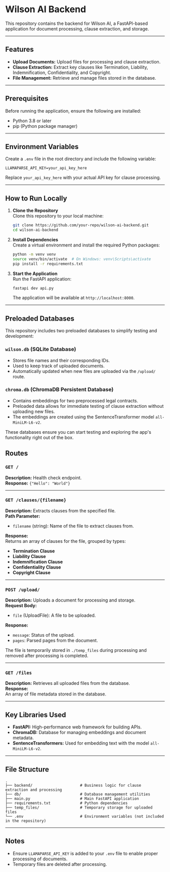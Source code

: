 # Wilson AI Backend

This repository contains the backend for Wilson AI, a FastAPI-based application for document processing, clause extraction, and storage.

---

## Features

- **Upload Documents:** Upload files for processing and clause extraction.
- **Clause Extraction:** Extract key clauses like Termination, Liability, Indemnification, Confidentiality, and Copyright.
- **File Management:** Retrieve and manage files stored in the database.

---

## Prerequisites

Before running the application, ensure the following are installed:

- Python 3.8 or later
- pip (Python package manager)

---

## Environment Variables

Create a `.env` file in the root directory and include the following variable:

```env
LLAMAPARSE_API_KEY=your_api_key_here
```

Replace `your_api_key_here` with your actual API key for clause processing.

---

## How to Run Locally

1. **Clone the Repository**  
   Clone this repository to your local machine:

   ```bash
   git clone https://github.com/your-repo/wilson-ai-backend.git
   cd wilson-ai-backend
   ```

2. **Install Dependencies**  
   Create a virtual environment and install the required Python packages:

   ```bash
   python -m venv venv
   source venv/bin/activate  # On Windows: venv\Scripts\activate
   pip install -r requirements.txt
   ```

3. **Start the Application**  
   Run the FastAPI application:

   ```bash
   fastapi dev api.py
   ```

   The application will be available at `http://localhost:8000`.

---

## Preloaded Databases

This repository includes two preloaded databases to simplify testing and development:

### `wilson.db` (SQLite Database)
- Stores file names and their corresponding IDs.
- Used to keep track of uploaded documents.
- Automatically updated when new files are uploaded via the `/upload/` route.

### `chroma.db` (ChromaDB Persistent Database)
- Contains embeddings for two preprocessed legal contracts.
- Preloaded data allows for immediate testing of clause extraction without uploading new files.
- The embeddings are created using the SentenceTransformer model `all-MiniLM-L6-v2`.

These databases ensure you can start testing and exploring the app's functionality right out of the box.


## Routes

### `GET /`
**Description:** Health check endpoint.  
**Response:** `{"Hello": "World"}`  

---

### `GET /clauses/{filename}`
**Description:** Extracts clauses from the specified file.  
**Path Parameter:**
- `filename` (string): Name of the file to extract clauses from.  

**Response:**  
Returns an array of clauses for the file, grouped by types:
- **Termination Clause**
- **Liability Clause**
- **Indemnification Clause**
- **Confidentiality Clause**
- **Copyright Clause**

---

### `POST /upload/`
**Description:** Uploads a document for processing and storage.  
**Request Body:**
- `file` (UploadFile): A file to be uploaded.

**Response:**
- `message`: Status of the upload.
- `pages`: Parsed pages from the document.

The file is temporarily stored in `./temp_files` during processing and removed after processing is completed.

---

### `GET /files`
**Description:** Retrieves all uploaded files from the database.  
**Response:**  
An array of file metadata stored in the database.

---

## Key Libraries Used

- **FastAPI:** High-performance web framework for building APIs.
- **ChromaDB:** Database for managing embeddings and document metadata.
- **SentenceTransformers:** Used for embedding text with the model `all-MiniLM-L6-v2`.

---

## File Structure

```
.
├── backend/                     # Business logic for clause extraction and processing
├── db/                          # Database management utilities
├── main.py                      # Main FastAPI application
├── requirements.txt             # Python dependencies
├── temp_files/                  # Temporary storage for uploaded files
└── .env                         # Environment variables (not included in the repository)
```

---

## Notes

- Ensure `LLAMAPARSE_API_KEY` is added to your `.env` file to enable proper processing of documents.
- Temporary files are deleted after processing.